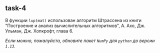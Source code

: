 ## task-4

В функции `lup(mat)` использован алгоритм Штрассена из книги "Построение и анализ вычислительных алгоритмов", А. Ахо, Дж. Ульман, Дж. Хопкрофт, глава 6.

_Если можно, пожалуйста, обновите пакет `NumPy` для `python` до версии `1.13`._
